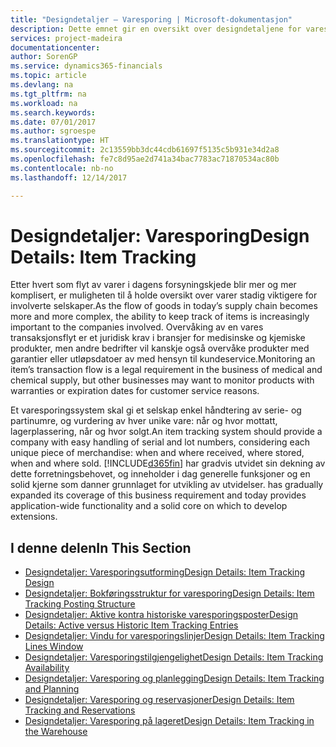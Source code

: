 ```yaml
---
title: "Designdetaljer – Varesporing | Microsoft-dokumentasjon"
description: Dette emnet gir en oversikt over designdetaljene for varesporing.
services: project-madeira
documentationcenter: 
author: SorenGP
ms.service: dynamics365-financials
ms.topic: article
ms.devlang: na
ms.tgt_pltfrm: na
ms.workload: na
ms.search.keywords: 
ms.date: 07/01/2017
ms.author: sgroespe
ms.translationtype: HT
ms.sourcegitcommit: 2c13559bb3dc44cdb61697f5135c5b931e34d2a8
ms.openlocfilehash: fe7c8d95ae2d741a34bac7783ac71870534ac80b
ms.contentlocale: nb-no
ms.lasthandoff: 12/14/2017

---
```

# <a name="design-details-item-tracking"></a><span data-ttu-id="baee9-103">Designdetaljer: Varesporing</span><span class="sxs-lookup"><span data-stu-id="baee9-103">Design Details: Item Tracking</span></span>
<span data-ttu-id="baee9-104">Etter hvert som flyt av varer i dagens forsyningskjede blir mer og mer komplisert, er muligheten til å holde oversikt over varer stadig viktigere for involverte selskaper.</span><span class="sxs-lookup"><span data-stu-id="baee9-104">As the flow of goods in today’s supply chain becomes more and more complex, the ability to keep track of items is increasingly important to the companies involved.</span></span> <span data-ttu-id="baee9-105">Overvåking av en vares transaksjonsflyt er et juridisk krav i bransjer for medisinske og kjemiske produkter, men andre bedrifter vil kanskje også overvåke produkter med garantier eller utløpsdatoer av med hensyn til kundeservice.</span><span class="sxs-lookup"><span data-stu-id="baee9-105">Monitoring an item’s transaction flow is a legal requirement in the business of medical and chemical supply, but other businesses may want to monitor products with warranties or expiration dates for customer service reasons.</span></span>  

<span data-ttu-id="baee9-106">Et varesporingssystem skal gi et selskap enkel håndtering av serie- og partinumre, og vurdering av hver unike vare: når og hvor mottatt, lagerplassering, når og hvor solgt.</span><span class="sxs-lookup"><span data-stu-id="baee9-106">An item tracking system should provide a company with easy handling of serial and lot numbers, considering each unique piece of merchandise: when and where received, where stored, when and where sold.</span></span> [!INCLUDE[d365fin](includes/d365fin_md.md)]<span data-ttu-id="baee9-107"> har gradvis utvidet sin dekning av dette forretningsbehovet, og inneholder i dag generelle funksjoner og en solid kjerne som danner grunnlaget for utvikling av utvidelser.</span><span class="sxs-lookup"><span data-stu-id="baee9-107"> has gradually expanded its coverage of this business requirement and today provides application-wide functionality and a solid core on which to develop extensions.</span></span>  

## <a name="in-this-section"></a><span data-ttu-id="baee9-108">I denne delen</span><span class="sxs-lookup"><span data-stu-id="baee9-108">In This Section</span></span>  
* [<span data-ttu-id="baee9-109">Designdetaljer: Varesporingsutforming</span><span class="sxs-lookup"><span data-stu-id="baee9-109">Design Details: Item Tracking Design</span></span>](design-details-item-tracking-design.md)  
* [<span data-ttu-id="baee9-110">Designdetaljer: Bokføringsstruktur for varesporing</span><span class="sxs-lookup"><span data-stu-id="baee9-110">Design Details: Item Tracking Posting Structure</span></span>](design-details-item-tracking-posting-structure.md)  
* [<span data-ttu-id="baee9-111">Designdetaljer: Aktive kontra historiske varesporingsposter</span><span class="sxs-lookup"><span data-stu-id="baee9-111">Design Details: Active versus Historic Item Tracking Entries</span></span>](design-details-active-versus-historic-item-tracking-entries.md)  
* [<span data-ttu-id="baee9-112">Designdetaljer: Vindu for varesporingslinjer</span><span class="sxs-lookup"><span data-stu-id="baee9-112">Design Details: Item Tracking Lines Window</span></span>](design-details-item-tracking-lines-window.md)  
* [<span data-ttu-id="baee9-113">Designdetaljer: Varesporingstilgjengelighet</span><span class="sxs-lookup"><span data-stu-id="baee9-113">Design Details: Item Tracking Availability</span></span>](design-details-item-tracking-availability.md)  
* [<span data-ttu-id="baee9-114">Designdetaljer: Varesporing og planlegging</span><span class="sxs-lookup"><span data-stu-id="baee9-114">Design Details: Item Tracking and Planning</span></span>](design-details-item-tracking-and-planning.md)  
* [<span data-ttu-id="baee9-115">Designdetaljer: Varesporing og reservasjoner</span><span class="sxs-lookup"><span data-stu-id="baee9-115">Design Details: Item Tracking and Reservations</span></span>](design-details-item-tracking-and-reservations.md)  
* [<span data-ttu-id="baee9-116">Designdetaljer: Varesporing på lageret</span><span class="sxs-lookup"><span data-stu-id="baee9-116">Design Details: Item Tracking in the Warehouse</span></span>](design-details-item-tracking-in-the-warehouse.md)

